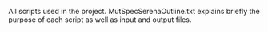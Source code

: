 All scripts used in the project.
MutSpecSerenaOutline.txt explains briefly the purpose of each script as well as input and output files.
